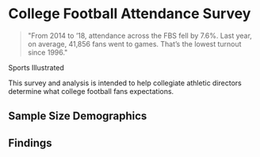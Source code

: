 # College Football Attendance Survey

>"From 2014 to ’18, attendance across the FBS fell by 7.6%. Last year, on average, 41,856 fans went to games. That’s the 
> lowest turnout since 1996."

Sports Illustrated

This survey and analysis is intended to help collegiate athletic directors determine what college football fans expectations.

## Sample Size Demographics



## Findings
